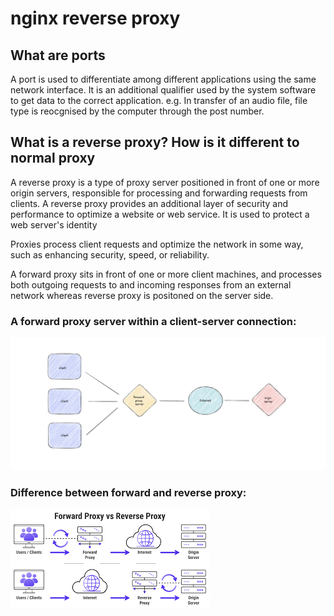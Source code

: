 # nginx reverse proxy

## What are ports

A port is used to differentiate among different applications using the same network interface. It is an additional qualifier used by the system software to get data to the correct application.
e.g. In transfer of an audio file, file type is reocgnised by the computer through the post number.

## What is a reverse proxy? How is it different to normal proxy

A reverse proxy is a type of proxy server positioned in front of one or more origin servers, responsible for processing and forwarding requests from clients. A reverse proxy provides an additional layer of security and performance to optimize a website or web service. It is used to protect a web server's identity

Proxies process client requests and optimize the network in some way, such as enhancing security, speed, or reliability.

A forward proxy sits in front of one or more client machines, and processes both outgoing requests to and incoming responses from an external network whereas reverse proxy is positoned on the server side.

### A forward proxy server within a client-server connection:

![alt text](proxy-server.png)


### Difference between forward and reverse proxy:

![alt text](fproxy-v-rproxy.png)